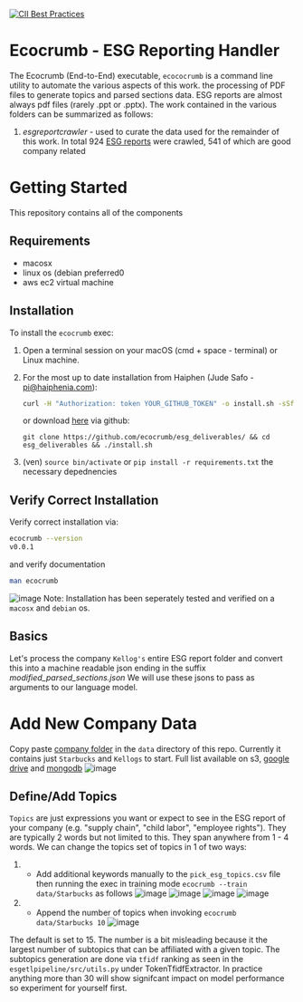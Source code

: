 [![CII Best Practices](https://bestpractices.coreinfrastructure.org/projects/569/badge)](https://bestpractices.coreinfrastructure.org/projects/569)<br>

# Ecocrumb - ESG Reporting Handler

The Ecocrumb (End-to-End) executable, `ecococrumb` is a command line utility to automate the various aspects of this work. the processing of PDF files to generate topics and parsed sections data. ESG reports are almost always pdf files (rarely .ppt or .pptx). The work contained in the various folders can be summarized as follows:
1. _esgreportcrawler_ - used to curate the data used for the remainder of this work. In total 924 [ESG reports]([url](https://s3.console.aws.amazon.com/s3/buckets/esgreportswebcrawl?region=us-east-2&prefix=esgreports/reports/&showversions=false)) were crawled, 541 of which are good company related

# Getting Started 

This repository contains all of the components

## Requirements
- macosx
- linux os (debian preferred0
- aws ec2 virtual machine

## Installation

To install the `ecocrumb` exec:

1. Open a terminal session on your macOS (cmd + space - terminal) or Linux machine.

2. For the most up to date installation from Haiphen (Jude Safo - pi@haiphenia.com):

   ```bash
   curl -H "Authorization: token YOUR_GITHUB_TOKEN" -o install.sh -sSf https://api.github.com/repos/JudeSafo/All_Language_Model/contents/install.sh | bash
   ```
   or download [here](https://github.com/ecocrumb/esg_deliverables) via github:

   ```git
   git clone https://github.com/ecocrumb/esg_deliverables/ && cd esg_deliverables && ./install.sh 
   ```
   
3. (ven) `source bin/activate` or `pip install -r requirements.txt` the necessary depednencies

## Verify Correct Installation

Verify correct installation via:
```bash
ecocrumb --version
v0.0.1
```
and verify documentation

```bash
man ecocrumb
```
![image](https://github.com/JudeSafo/All_Language_Model/assets/9307673/af74ffad-238e-44ee-92dc-4b2ccabd06de)
Note: Installation has been seperately tested and verified on a `macosx` and `debian` os.

## Basics

Let's process the company `Kellog's` entire ESG report folder and convert this into a machine readable json ending in the suffix _modified_parsed_sections.json_
We will use these jsons to pass as arguments to our language model.

# Add New Company Data

Copy paste [company folder]([url](https://s3.console.aws.amazon.com/s3/buckets/esgreportswebcrawl?region=us-east-2&prefix=esgreports/reports/&showversions=false)) in the `data` directory of this repo. Currently it contains just `Starbucks` and `Kellogs` to start. Full list available on s3, [google drive](url) and [mongodb]([url](https://cloud.mongodb.com/v2/6437bc8b8cb5a24d728d1cb4#/clusters))
![image](https://github.com/JudeSafo/All_Language_Model/assets/9307673/f5249fc9-e1aa-4885-ace6-c480c8933e8f)

## Define/Add Topics

`Topics` are just expressions you want or expect to see in the ESG report of your company (e.g. "supply chain", "child labor", "employee rights"). They are typically 2 words but not limited to this. They span anywhere from 1 - 4 words. We can change the topics set of topics in 1 of two ways: 
1. - Add additional keywords manually to the `pick_esg_topics.csv` file then running the exec in training mode `ecocrumb --train data/Starbucks` as follows
![image](https://github.com/JudeSafo/All_Language_Model/assets/9307673/9d263535-da99-4d33-8a2e-18006d89c8c2)
![image](https://github.com/JudeSafo/All_Language_Model/assets/9307673/25939a33-dba9-4151-8f37-030a643f5290)
![image](https://github.com/JudeSafo/All_Language_Model/assets/9307673/d0a3cbd0-5e07-4400-8505-2917017b14fa)
![image](https://github.com/JudeSafo/All_Language_Model/assets/9307673/9dbeb8f4-1d9d-4900-9b20-8656159bff12)

2. - Append the number of topics when invoking `ecocrumb data/Starbucks 10`
![image](https://github.com/JudeSafo/All_Language_Model/assets/9307673/535253c2-6170-433f-8b5e-f54bd8c94108)

The default is set to 15. The number is a bit misleading because it the largest number of subtopics that can be affiliated with a given topic. The subtopics generation are done via `tfidf` ranking as seen in the `esgetlpipeline/src/utils.py` under TokenTfidfExtractor. In practice anything more than 30 will show signifcant impact on model performance so experiment for yourself first.

